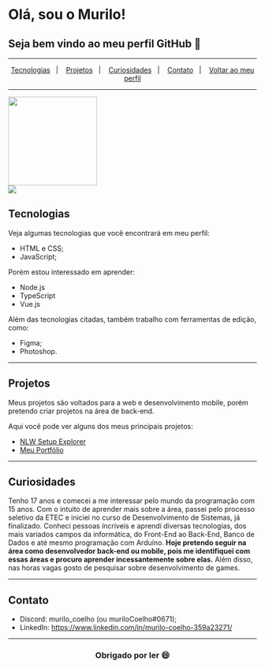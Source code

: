 # Olá, sou o Murilo!
## Seja bem vindo ao meu perfil GitHub 👋

---

<p align="center">
  <a href="#tecnologias">Tecnologias</a>&nbsp;&nbsp;&nbsp;|&nbsp;&nbsp;&nbsp;
  <a href="#projetos">Projetos</a>&nbsp;&nbsp;&nbsp;|&nbsp;&nbsp;&nbsp;
  <a href="#curiosidades">Curiosidades</a>&nbsp;&nbsp;&nbsp;|&nbsp;&nbsp;&nbsp;
  <a href="#contato">Contato</a>&nbsp;&nbsp;&nbsp;|&nbsp;&nbsp;&nbsp;
  <a href="https://github.com/muriloCoelho1212">Voltar ao meu perfil</a>
</p>

---

<a href="https://github.com/Alura-Desenvolva-aplicacoes-Web-com-JS">
  <img height="180em" src="https://github-readme-stats.vercel.app/api?username=muriloCoelho1212&theme=transparent&show_icons=true" />
</a><br>
<a href="https://github.com/Alura-Desenvolva-aplicacoes-Web-com-JS">
  <img align="center" src="https://github-readme-stats.vercel.app/api/top-langs/?username=muriloCoelho1212&theme=transparent&hide_langs_below=1" />
</a>

## Tecnologias

Veja algumas tecnologias que você encontrará em meu perfil:

- HTML e CSS;
- JavaScript;

Porém estou interessado em aprender:

- Node.js
- TypeScript
- Vue.js

Além das tecnologias citadas, também trabalho com ferramentas de edição, como:

- Figma;
- Photoshop.

---

## Projetos

Meus projetos são voltados para a web e desenvolvimento mobile, porém pretendo criar projetos na área de back-end.

Aqui você pode ver alguns dos meus principais projetos:

- [NLW Setup Explorer](https://github.com/muriloCoelho1212/NLWSetup-explorer)
- [Meu Portfólio](https://github.com/muriloCoelho1212/portfolio)

---

## Curiosidades

Tenho 17 anos e comecei a me interessar pelo mundo da programação com 15 anos. Com o intuito de aprender mais sobre a área, passei pelo processo seletivo da ETEC e iniciei no curso de Desenvolvimento de Sistemas, já finalizado. Conheci pessoas íncriveis e aprendi diversas tecnologias, dos mais variados campos da informática, do Front-End ao Back-End, Banco de Dados e até mesmo programação com Arduíno.
**Hoje pretendo seguir na área como desenvolvedor back-end ou mobile, pois me identifiquei com essas áreas e procuro aprender incessantemente sobre elas.**
Além disso, nas horas vagas gosto de pesquisar sobre desenvolvimento de games.

---

## Contato

- Discord: murilo_coelho (ou muriloCoelho#0671);
- LinkedIn: <https://www.linkedin.com/in/murilo-coelho-359a23271/>

---

<h3 align="center">Obrigado por ler 😄</h3>
